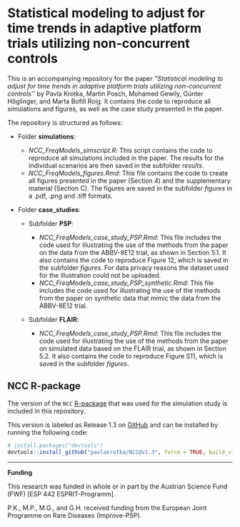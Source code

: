 Statistical modeling to adjust for time trends in adaptive platform
trials utilizing non-concurrent controls
================

This is an accompanying repository for the paper *“Statistical modeling
to adjust for time trends in adaptive platform trials utilizing
non-concurrent controls’’* by Pavla Krotka, Martin Posch, Mohamed
Gewily, Günter Höglinger, and Marta Bofill Roig. It contains the code to
reproduce all simulations and figures, as well as the case study
presented in the paper.
<!-- "[Statistical modeling to adjust for time trends in adaptive platform trials utilizing non-concurrent controls](https://arxiv.org)". -->

The repository is structured as follows:

- Folder **simulations**:

  - *NCC_FreqModels_simscript.R*: This script contains the code to
    reproduce all simulations included in the paper. The results for the
    individual scenarios are then saved in the subfolder *results*.
  - *NCC_FreqModels_figures.Rmd*: This file contains the code to create
    all figures presented in the paper (Section 4) and the supplementary
    material (Section C). The figures are saved in the subfolder
    *figures* in a .pdf, .png and .tiff formats.

- Folder **case_studies**:

  - Subfolder **PSP**:

    - *NCC_FreqModels_case_study_PSP.Rmd*: This file includes the code
      used for illustrating the use of the methods from the paper on the
      data from the ABBV-8E12 trial, as shown in Section 5.1. It also
      contains the code to reproduce Figure 12, which is saved in the
      subfolder *figures*. For data privacy reasons the dataset used for
      the illustration could not be uploaded.
    - *NCC_FreqModels_case_study_PSP_synthetic.Rmd*: This file includes
      the code used for illustrating the use of the methods from the
      paper on synthetic data that mimic the data from the ABBV-8E12
      trial.

  - Subfolder **FLAIR**:

    - *NCC_FreqModels_case_study_PSP.Rmd*: This file includes the code
      used for illustrating the use of the methods from the paper on
      simulated data based on the FLAIR trial, as shown in Section 5.2.
      It also contains the code to reproduce Figure S11, which is saved
      in the subfolder *figures*.

## NCC R-package

The version of the `NCC` [R-package](https://pavlakrotka.github.io/NCC/)
that was used for the simulation study is included in this repository.

This version is labeled as Release 1.3 on
[GitHub](https://github.com/pavlakrotka/NCC) and can be installed by
running the following code:

``` r
# install.packages("devtools") 
devtools::install_github("pavlakrotka/NCC@v1.3", force = TRUE, build_vignettes = TRUE)
```

------------------------------------------------------------------------

**Funding**

This research was funded in whole or in part by the Austrian Science
Fund (FWF) \[ESP 442 ESPRIT-Programm\].

P.K., M.P., M.G., and G.H. received funding from the European Joint
Programme on Rare Diseases (Improve-PSP).
